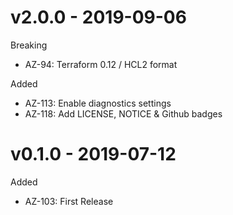 # v2.0.0 - 2019-09-06

Breaking
  * AZ-94: Terraform 0.12 / HCL2 format
  
Added
  * AZ-113: Enable diagnostics settings 
  * AZ-118: Add LICENSE, NOTICE & Github badges

# v0.1.0 - 2019-07-12

Added
  * AZ-103: First Release
